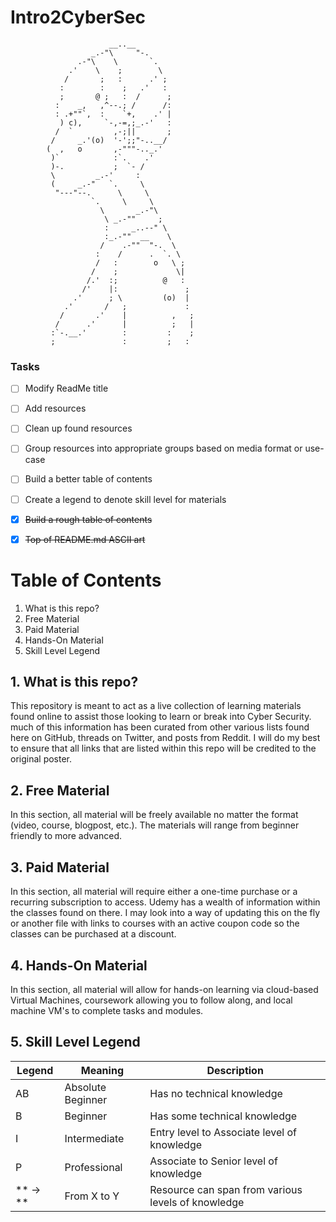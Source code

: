 # Intro2CyberSec


                          __..__          
                      _.-"\     "-.       
                   .-"\    \       `.      
                 .'    \    ;        \     
                /       ;   :      .' ;    
               :        :    ;   .'   :    
               ;       @ ;   :  /      ;   
              :    _,   ,^--.; /      /:   
              : .+""`,  :    `+,    .' |   
               ) c),     `-,-=,;_.-'   :   
              /  `         ,-;||       ;   
             /     _.'(o)  '-';;"-..__/    
            (  ,   o       ,-"""-.._.'     
             )`            :`.    .'       
             )-.           ;  `- /         
             \         _.-'     :          
             (     _.-"   `.     \         
              "---"--.      \     \        
                      `.     \     \       
                        \       _.-"\      
                         \ _.-""     ;     
                         :     _..--" \    
                         :_.-""  __    \   
                        /    .-""  "-.  \  
                       :    /      .  `. \ 
                       /   :        o   \ ;
                      /    ;             \|
                     /.'  :;          @   :
                    /'    |:               ;
                  .'      ; \         (o)  |
                .'       /   ;             :
               /       .'    |          ,   ;
              /      .'      |          ;   |
             :`-.__.'        :         :    ;
             ;               :         ;   : 

### Tasks
- [ ] Modify ReadMe title
- [ ] Add resources
- [ ] Clean up found resources
- [ ] Group resources into appropriate groups based on media format or use-case
- [ ] Build a better table of contents
- [ ] Create a legend to denote skill level for materials
- [x] ~~Build a rough table of contents~~
- [x] ~~Top of README.md ASCII art~~


# Table of Contents

1. What is this repo?
2. Free Material
3. Paid Material
4. Hands-On Material
5. Skill Level Legend


## 1. What is this repo?

This repository is meant to act as a live collection of learning materials found online to assist those looking to learn or break into Cyber Security. much of this information has been curated from other various lists found here on GitHub, threads on Twitter, and posts from Reddit. I will do my best to ensure that all links that are listed within this repo will be credited to the original poster.

## 2. Free Material

In this section, all material will be freely available no matter the format (video, course, blogpost, etc.). The materials will range from beginner friendly to more advanced. 

## 3. Paid Material

In this section, all material will require either a one-time purchase or a recurring subscription to access. Udemy has a wealth of information within the classes found on there. I may look into a way of updating this on the fly or another file with links to courses with an active coupon code so the classes can be purchased at a discount.

## 4. Hands-On Material

In this section, all material will allow for hands-on learning via cloud-based Virtual Machines, coursework allowing you to follow along, and local machine VM's to complete tasks and modules.

## 5. Skill Level Legend

| Legend     | Meaning     | Description|
|------------|-------------|--------------|
| AB         | Absolute Beginner | Has no technical knowledge |
| B          | Beginner | Has some technical knowledge |
| I          | Intermediate | Entry level to Associate level of knowledge |
| P          | Professional | Associate to Senior level of knowledge |
| ** -> **   | From X to Y | Resource can span from various levels of knowledge |

